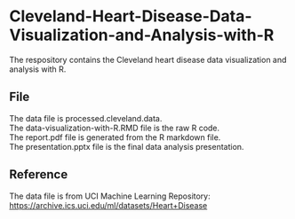 # Cleveland-Heart-Disease-Data-Visualization-and-Analysis-with-R

The respository contains the Cleveland heart disease data visualization and analysis with R.

## File

The data file is processed.cleveland.data.  
The data-visualization-with-R.RMD file is the raw R code.  
The report.pdf file is generated from the R markdown file.  
The presentation.pptx file is the final data analysis presentation.  


## Reference

The data file is from UCI Machine Learning Repository: https://archive.ics.uci.edu/ml/datasets/Heart+Disease

